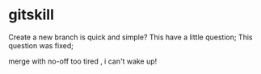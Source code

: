# gitskill
Create a new branch is quick and  simple?
This have a little question;
This question was fixed;

merge with no-off
too tired , i can't wake up!
